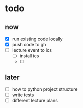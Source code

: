 # todo
## now
- [x] run existing code locally
- [x] push code to gh
- [ ] lecture event to ics
    - [ ] install ics 
    - [ ] 

## later
- [ ] how to python project structure
- [ ] write tests
- [ ] different lecture plans